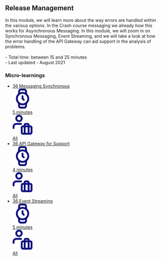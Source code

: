 <div class="ez-academy">
    <div class="ez-academy__body">
        <main class="master">
    <h2 class="title">Release Management</h2>
    <p>
       In this module, we will learn more about the way errors are handled within the various options. In the Crash course messaging we already how this works for Asynchronous Messaging. In this module, we will zoom in on Synchronous Messaging, Event Streaming, and we will take a look at how the error handling of the API Gateway can aid support in the analysis of problems.
        </br></br>
        - Total time: between 15 and 25 minutes
        </br>
        - Last updated - August 2021
    </p>
    <h3 class="title">Micro-learnings</h3>
    <ul class="strip-container">
        <li class="strip">
            <a href="../../docs/microlearning/intermediate-understanding-error-handling-in-emagiz-messaging-synchronous" class="strip__link">
            <label for="" class="strip__label">
                <span>36</span>
                 Messaging Synchronous
            </label>
            <div class="strip__attribute">
                <img class="strip__attribute-icon strip__attribute-icon--duration" src="../../img/microlearning/academy_index/icon-duration32.svg"/>
                <div class="strip__attribute-label">5 minutes</div>
            </div>
            <div class="strip__attribute">
                <img class="strip__attribute-icon strip__attribute-icon--roles" src="../../img/microlearning/academy_index/icon-roles32.svg"/>
                <div class="strip__attribute-label">All</div>
            </div>
        </a>
        </li>
        <li class="strip">
            <a href="../../docs/microlearning/intermediate-understanding-error-handling-in-emagiz-error-handling-from-a-support-perspective" class="strip__link">
            <label for="" class="strip__label">
                <span>36</span>
                 API Gateway for Support
            </label>
            <div class="strip__attribute">
                <img class="strip__attribute-icon strip__attribute-icon--duration" src="../../img/microlearning/academy_index/icon-duration32.svg"/>
                <div class="strip__attribute-label">4 minutes</div>
            </div>
            <div class="strip__attribute">
                <img class="strip__attribute-icon strip__attribute-icon--roles" src="../../img/microlearning/academy_index/icon-roles32.svg"/>
                <div class="strip__attribute-label">All</div>
            </div>
        </a>
        </li>
        <li class="strip">
            <a href="../../docs/microlearning/intermediate-understanding-error-handling-in-emagiz-event-streaming" class="strip__link">
            <label for="" class="strip__label">
                <span>36</span>
                 Event Streaming
            </label>
            <div class="strip__attribute">
                <img class="strip__attribute-icon strip__attribute-icon--duration" src="../../img/microlearning/academy_index/icon-duration32.svg"/>
                <div class="strip__attribute-label">5 minutes</div>
            </div>
            <div class="strip__attribute">
                <img class="strip__attribute-icon strip__attribute-icon--roles" src="../../img/microlearning/academy_index/icon-roles32.svg"/>
                <div class="strip__attribute-label">All</div>
            </div>
        </a>
        </li>          
    </ul>
    </main>
    </div>
</div>